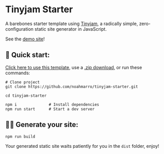 # Tinyjam Starter

A barebones starter template using [Tinyjam](https://github.com/mourner/tinyjam), a radically simple, zero-configuration static site generator in JavaScript.

See the [demo site](https://tinyjam-starter.netlify.app/)!

## 🚀 Quick start:

[Click here to use this template](https://github.com/ahnoio/tinyjam-starter/generate), use a [.zip download](https://github.com/ahnoio/tinyjam-starter/archive/main.zip), or run these commands:

```
# Clone project
git clone https://github.com/noahmarro/tinyjam-starter.git

cd tinyjam-starter

npm i              # Install dependencies
npm run start      # Start a dev server
```

## 👨‍🔧 Generate your site:

```
npm run build
```

Your generated static site waits patiently for you in the `dist` folder, enjoy!
